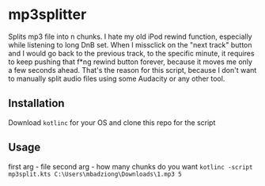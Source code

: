 # mp3splitter
Splits mp3 file into n chunks.
I hate my old iPod rewind function, especially while listening to long DnB set. When I missclick on the "next track" button and I would go back to the previous track, to the specific minute, it requires to keep pushing that f*ng rewind button forever, because it moves me only a few seconds ahead. That's the reason for this script, because I don't want to manually split audio files using some Audacity or any other tool.

## Installation
Download `kotlinc` for your OS and clone this repo for the script

## Usage
first arg - file
second arg - how many chunks do you want
```kotlinc -script mp3split.kts C:\Users\mbadziong\Downloads\1.mp3 5```